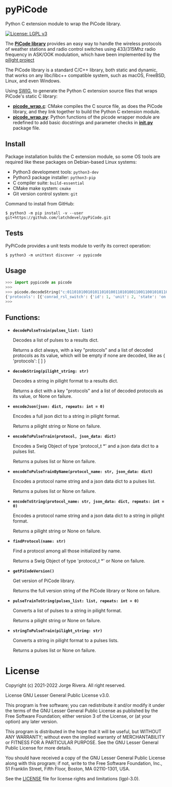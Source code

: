 # pyPiCode
Python C extension module to wrap the PiCode library.

[![License: LGPL v3](https://img.shields.io/badge/License-LGPL%20v3-blue.svg)](https://www.gnu.org/licenses/lgpl-3.0)

The [**PiCode library**](http://github.com/latchdevel/PiCode) provides an easy way to handle the wireless protocols of weather stations and radio control switches using 433/315Mhz radio frequency in ASK/OOK modulation, which have been implemented by the [pilight project](https://manual.pilight.org/protocols/433.92/index.html)

The PiCode library is a standard C/C++ library, both static and dynamic, that works on any libc/libc++ compatible system, such as macOS, FreeBSD, Linux, and even Windows.

Using [SWIG](https://www.swig.org/), to generate the Python C extension source files that wraps PiCode's static C library:
- [**picode_wrap.c**](pypicode_wrap.c): CMake compiles the C source file, as does the PiCode library, and they link together to build the Python C extension module.
- [**picode_wrap.py**](pypicode/picode_wrap.py): Python functions of the picode wrapper module are redefined to add basic docstrings and parameter checks in [**__init__.py**](pypicode/__init__.py) package file.

## Install
Package installation builds the C extension module, so some OS tools are required like these packages on Debian-based Linux systems:
- Python3 development tools: `python3-dev`
- Python3 package installer: `python3-pip`
- C compiler suite: `build-essential`
- CMake make system: `cmake`
- Git version control system: `git`

Command to install from GitHub:
```
$ python3 -m pip install -v --user git+https://github.com/latchdevel/pyPiCode.git
```

## Tests
PyPiCode provides a unit tests module to verify its correct operation:
```
$ python3 -m unittest discover -v pypicode
```

## Usage
```python
>>> import pypicode as picode
>>>
>>> picode.decodeString("c:011010100101011010100110101001100110010101100110101010101010101012;p:1400,600,6800@")
{'protocols': [{'conrad_rsl_switch': {'id': 1, 'unit': 2, 'state': 'on'}}]}
>>>
```

## Functions:

+ **`decodePulseTrain(pulses_list: list)`**

    Decodes a list of pulses to a results dict.

    Returns a dict always, with a key "protocols" and a list of decoded protocols as its value,
    which will be empty if none are decoded, like as { 'protocols': [ ] }

+ **`decodeString(pilight_string: str)`**
  
    Decodes a string in pilight format to a results dict.

    Returns a dict with a key "protocols" and a list of decoded protocols as its value, or None on failure.

+ **`encodeJson(json: dict, repeats: int = 0)`**

    Encodes a full json dict to a string in pilight format.

    Returns a pilight string or None on failure.

+ **`encodeToPulseTrain(protocol, json_data: dict)`**

    Encodes a Swig Object of type 'protocol_t *' and a json data dict to a pulses list.

    Returns a pulses list or None on failure.

+ **`encodeToPulseTrainByName(protocol_name: str, json_data: dict)`**

    Encodes a protocol name string and a json data dict to a pulses list.

    Returns a pulses list or None on failure.

+ **`encodeToString(protocol_name: str, json_data: dict, repeats: int = 0)`**

    Encodes a protocol name string and a json data dict to a string in pilight format.

    Returns a pilight string or None on failure.

+ **`findProtocol(name: str)`**

    Find a protocol among all those initialized by name.

    Returns a Swig Object of type 'protocol_t *' or None on failure.

+ **`getPiCodeVersion()`**

    Get version of PiCode library.

    Returns the full version string of the PiCode library or None on failure.

+ **`pulseTrainToString(pulses_list: list, repeats: int = 0)`**

    Converts a list of pulses to a string in pilight format.

    Returns a pilight string or None on failure.

+ **`stringToPulseTrain(pilight_string: str)`**

    Converts a string in pilight format to a pulses lists.
    
    Returns a pulses list or None on failure.


# License
Copyright (c) 2021-2022 Jorge Rivera. All right reserved.

License GNU Lesser General Public License v3.0.

This program is free software; you can redistribute it and/or
modify it under the terms of the GNU Lesser General Public
License as published by the Free Software Foundation; either
version 3 of the License, or (at your option) any later version.

This program is distributed in the hope that it will be useful,
but WITHOUT ANY WARRANTY; without even the implied warranty of
MERCHANTABILITY or FITNESS FOR A PARTICULAR PURPOSE.  See the GNU
Lesser General Public License for more details.

You should have received a copy of the GNU Lesser General Public License
along with this program; if not, write to the Free Software Foundation,
Inc., 51 Franklin Street, Fifth Floor, Boston, MA  02110-1301, USA.

See the [LICENSE](LICENSE.txt) file for license rights and limitations (lgpl-3.0).